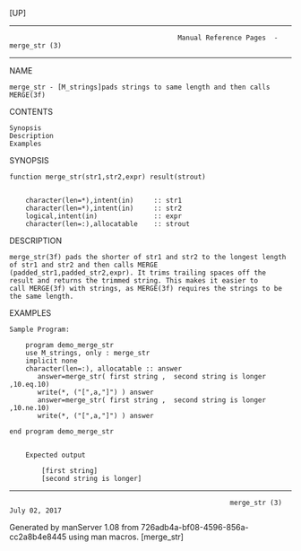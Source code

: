 [UP]

-----------------------------------------------------------------------------------------------------------------------------------
                                              Manual Reference Pages  - merge_str (3)
-----------------------------------------------------------------------------------------------------------------------------------
                                                                 
NAME

    merge_str - [M_strings]pads strings to same length and then calls MERGE(3f)

CONTENTS

    Synopsis
    Description
    Examples

SYNOPSIS

    function merge_str(str1,str2,expr) result(strout)


        character(len=*),intent(in)     :: str1
        character(len=*),intent(in)     :: str2
        logical,intent(in)              :: expr
        character(len=:),allocatable    :: strout



DESCRIPTION

    merge_str(3f) pads the shorter of str1 and str2 to the longest length of str1 and str2 and then calls MERGE
    (padded_str1,padded_str2,expr). It trims trailing spaces off the result and returns the trimmed string. This makes it easier to
    call MERGE(3f) with strings, as MERGE(3f) requires the strings to be the same length.

EXAMPLES

    Sample Program:

        program demo_merge_str
        use M_strings, only : merge_str
        implicit none
        character(len=:), allocatable :: answer
           answer=merge_str( first string ,  second string is longer ,10.eq.10)
           write(*, ("[",a,"]") ) answer
           answer=merge_str( first string ,  second string is longer ,10.ne.10)
           write(*, ("[",a,"]") ) answer

    end program demo_merge_str


        Expected output

            [first string]
            [second string is longer]

-----------------------------------------------------------------------------------------------------------------------------------

                                                           merge_str (3)                                              July 02, 2017

Generated by manServer 1.08 from 726adb4a-bf08-4596-856a-cc2a8b4e8445 using man macros.
                                                            [merge_str]
